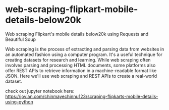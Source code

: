 # web-scraping-flipkart-mobile-details-below20k
Web scraping Flipkart's mobile details below20k using Requests and Beautiful Soup

Web scraping is the process of extracting and parsing data from websites in an automated fashion using a computer program. It's a useful technique for creating datasets for research and learning. While web scraping often involves parsing and processing HTML documents, some platforms also offer REST APIs to retrieve information in a machine-readable format like JSON. Here we'll use web scraping and REST APIs to create a real-world dataset.

check out jupyter notebook here: https://jovian.com/chinmayechinnu123/scraping-flipkarts-mobile-details-using-python
